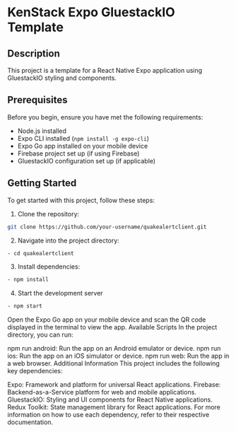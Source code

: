 # KenStack Expo GluestackIO Template

## Description

This project is a template for a React Native Expo application using GluestackIO styling and components.

## Prerequisites

Before you begin, ensure you have met the following requirements:

- Node.js installed
- Expo CLI installed (`npm install -g expo-cli`)
- Expo Go app installed on your mobile device
- Firebase project set up (if using Firebase)
- GluestackIO configuration set up (if applicable)

## Getting Started

To get started with this project, follow these steps:

1. Clone the repository:

```bash
git clone https://github.com/your-username/quakealertclient.git

```

2. Navigate into the project directory:

```bash
- cd quakealertclient

```

3. Install dependencies:

```bash
- npm install

```

4. Start the development server

```bash
- npm start
```

Open the Expo Go app on your mobile device and scan the QR code displayed in the terminal to view the app.
Available Scripts
In the project directory, you can run:

npm run android: Run the app on an Android emulator or device.
npm run ios: Run the app on an iOS simulator or device.
npm run web: Run the app in a web browser.
Additional Information
This project includes the following key dependencies:

Expo: Framework and platform for universal React applications.
Firebase: Backend-as-a-Service platform for web and mobile applications.
GluestackIO: Styling and UI components for React Native applications.
Redux Toolkit: State management library for React applications.
For more information on how to use each dependency, refer to their respective documentation.
